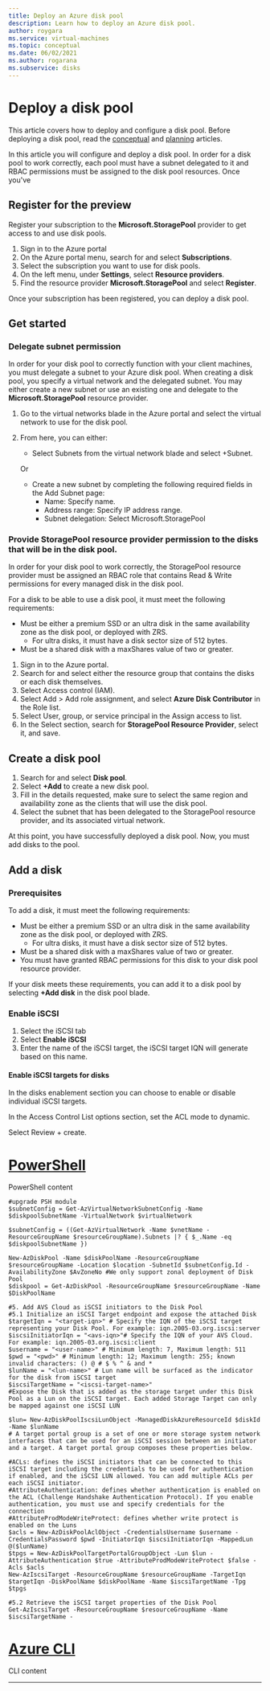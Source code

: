 ```yaml
---
title: Deploy an Azure disk pool
description: Learn how to deploy an Azure disk pool.
author: roygara
ms.service: virtual-machines
ms.topic: conceptual
ms.date: 06/02/2021
ms.author: rogarana
ms.subservice: disks
---
```

# Deploy a disk pool

This article covers how to deploy and configure a disk pool. Before deploying a disk pool, read the [conceptual](disks-pools.md) and [planning](disks-pools-planning.md) articles.

In this article you will configure and deploy a disk pool. In order for a disk pool to work correctly, each pool must have a subnet delegated to it and RBAC permissions must be assigned to the disk pool resources. Once you've 

## Register for the preview

Register your subscription to the **Microsoft.StoragePool** provider to get access to and use disk pools.

1. Sign in to the Azure portal
1. On the Azure portal menu, search for and select **Subscriptions**.
1. Select the subscription you want to use for disk pools.
1. On the left menu, under **Settings**, select **Resource providers**.
1. Find the resource provider **Microsoft.StoragePool** and select **Register**.

Once your subscription has been registered, you can deploy a disk pool.

## Get started

### Delegate subnet permission

In order for your disk pool to correctly function with your client machines, you must delegate a subnet to your Azure disk pool. When creating a disk pool, you specify a virtual network and the delegated subnet. You may either create a new subnet or use an existing one and delegate to the **Microsoft.StoragePool** resource provider.

1. Go to the virtual networks blade in the Azure portal and select the virtual network to use for the disk pool.
1. From here, you can either:
    - Select Subnets from the virtual network blade and select +Subnet.

    Or

    - Create a new subnet by completing the following required fields in the Add Subnet page:
        - Name: Specify name.
        - Address range: Specify IP address range.
        - Subnet delegation: Select Microsoft.StoragePool
    
### Provide StoragePool resource provider permission to the disks that will be in the disk pool.

In order for your disk pool to work correctly, the StoragePool resource provider must be assigned an RBAC role that contains Read & Write permissions for every managed disk in the disk pool.

For a disk to be able to use a disk pool, it must meet the following requirements:

- Must be either a premium SSD or an ultra disk in the same availability zone as the disk pool, or deployed with ZRS.
    - For ultra disks, it must have a disk sector size of 512 bytes.
- Must be a shared disk with a maxShares value of two or greater.

1. Sign in to the Azure portal.
1. Search for and select either the resource group that contains the disks or each disk themselves.
1. Select Access control (IAM).
1. Select Add > Add role assignment, and select **Azure Disk Contributor** in the Role list.
1. Select User, group, or service principal in the Assign access to list.
1. In the Select section, search for **StoragePool Resource Provider**, select it, and save.

## Create a disk pool

1. Search for and select **Disk pool**.
1. Select **+Add** to create a new disk pool.
1. Fill in the details requested, make sure to select the same region and availability zone as the clients that will use the disk pool.
1. Select the subnet that has been delegated to the StoragePool resource provider, and its associated virtual network.

At this point, you have successfully deployed a disk pool. Now, you must add disks to the pool.

## Add a disk

### Prerequisites

To add a disk, it must meet the following requirements:

- Must be either a premium SSD or an ultra disk in the same availability zone as the disk pool, or deployed with ZRS.
    - For ultra disks, it must have a disk sector size of 512 bytes.
- Must be a shared disk with a maxShares value of two or greater.
- You must have granted RBAC permissions for this disk to your disk pool resource provider.

If your disk meets these requirements, you can add it to a disk pool by selecting **+Add disk** in the disk pool blade.

### Enable iSCSI

1. Select the iSCSI tab
1. Select **Enable iSCSI**
1. Enter the name of the iSCSI target, the iSCSI target IQN will generate based on this name.

#### Enable iSCSI targets for disks

In the disks enablement section you can choose to enable or disable individual iSCSI targets.

In the Access Control List options section, set the ACL mode to dynamic.

Select Review + create.


# [PowerShell](#tab/azure-powershell)

PowerShell content


```azurepowershell
#upgrade PSH module
$subnetConfig = Get-AzVirtualNetworkSubnetConfig -Name $diskpoolSubnetName -VirtualNetwork $virtualNetwork

$subnetConfig = ((Get-AzVirtualNetwork -Name $vnetName -ResourceGroupName $resourceGroupName).Subnets |? { $_.Name -eq $diskpoolSubnetName })

New-AzDiskPool -Name $diskPoolName -ResourceGroupName $resourceGroupName -Location $location -SubnetId $subnetConfig.Id -AvailabilityZone $AvZoneNo #We only support zonal deployment of Disk Pool
$diskpool = Get-AzDiskPool -ResourceGroupName $resourceGroupName -Name $DiskPoolName

#5. Add AVS Cloud as iSCSI initiators to the Disk Pool 
#5.1 Initialize an iSCSI Target endpoint and expose the attached Disk
$targetIqn = "<target-iqn>" # Specify the IQN of the iSCSI target representing your Disk Pool. For example: iqn.2005-03.org.iscsi:server
$iscsiInitiatorIqn = "<avs-iqn>"# Specify the IQN of your AVS Cloud. For example: iqn.2005-03.org.iscsi:client
$username = "<user-name>" # Minimum length: 7, Maximum length: 511
$pwd = "<pwd>" # Minimum length: 12; Maximum length: 255; known invalid characters: () @ # $ % ^ & and *
$lunName = "<lun-name>" # Lun name will be surfaced as the indicator for the disk from iSCSI target
$iscsiTargetName = "<iscsi-target-name>"
#Expose the Disk that is added as the storage target under this Disk Pool as a Lun on the iSCSI target. Each added Storage Target can only be mapped against one iSCSI LUN

$lun= New-AzDiskPoolIscsiLunObject -ManagedDiskAzureResourceId $diskId -Name $lunName
# A target portal group is a set of one or more storage system network interfaces that can be used for an iSCSI session between an initiator and a target. A target portal group composes these properties below.

#ACLs: defines the iSCSI initiators that can be connected to this iSCSI target including the credentials to be used for authentication if enabled, and the iSCSI LUN allowed. You can add multiple ACLs per each iSCSI initiator.
#AttributeAuthentication: defines whether authentication is enabled on the ACL (Challenge Handshake Authentication Protocol). If you enable authentication, you must use and specify credentials for the connection
#AttributeProdModeWriteProtect: defines whether write protect is enabled on the Luns
$acls = New-AzDiskPoolAclObject -CredentialsUsername $username -CredentialsPassword $pwd -InitiatorIqn $iscsiInitiatorIqn -MappedLun @($lunName)
$tpgs = New-AzDiskPoolTargetPortalGroupObject -Lun $lun -AttributeAuthentication $true -AttributeProdModeWriteProtect $false -Acls $acls
New-AzIscsiTarget -ResourceGroupName $resourceGroupName -TargetIqn $targetIqn -DiskPoolName $diskPoolName -Name $iscsiTargetName -Tpg $tpgs

#5.2 Retrieve the iSCSI target properties of the Disk Pool
Get-AzIscsiTarget -ResourceGroupName $resourceGroupName -Name $iscsiTargetName -
```


# [Azure CLI](#tab/azure-cli)

CLI content

---